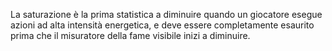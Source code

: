 La saturazione è la prima statistica a diminuire quando un giocatore esegue azioni ad alta intensità energetica, e deve essere completamente esaurito prima che il misuratore della fame visibile inizi a diminuire.